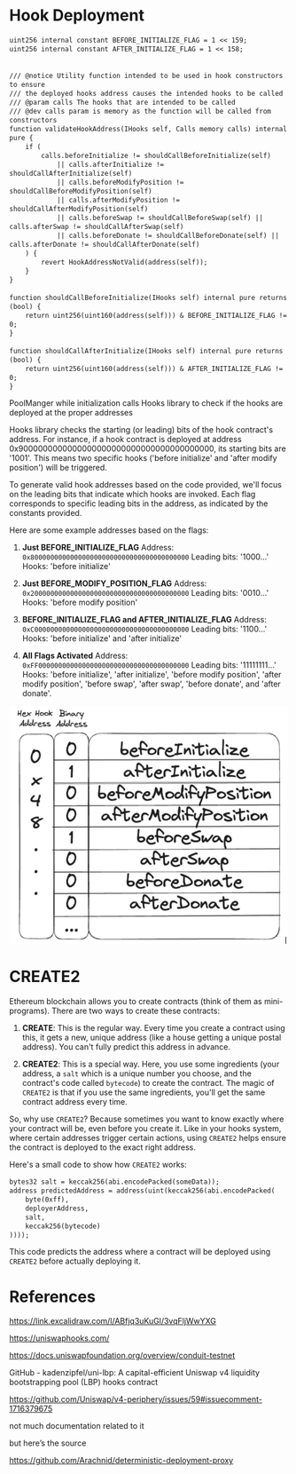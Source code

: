 # Hook Deployment
```solidity
uint256 internal constant BEFORE_INITIALIZE_FLAG = 1 << 159;
uint256 internal constant AFTER_INITIALIZE_FLAG = 1 << 158;


/// @notice Utility function intended to be used in hook constructors to ensure
/// the deployed hooks address causes the intended hooks to be called
/// @param calls The hooks that are intended to be called
/// @dev calls param is memory as the function will be called from constructors
function validateHookAddress(IHooks self, Calls memory calls) internal pure {
    if (
        calls.beforeInitialize != shouldCallBeforeInitialize(self)
            || calls.afterInitialize != shouldCallAfterInitialize(self)
            || calls.beforeModifyPosition != shouldCallBeforeModifyPosition(self)
            || calls.afterModifyPosition != shouldCallAfterModifyPosition(self)
            || calls.beforeSwap != shouldCallBeforeSwap(self) || calls.afterSwap != shouldCallAfterSwap(self)
            || calls.beforeDonate != shouldCallBeforeDonate(self) || calls.afterDonate != shouldCallAfterDonate(self)
    ) {
        revert HookAddressNotValid(address(self));
    }
}

function shouldCallBeforeInitialize(IHooks self) internal pure returns (bool) {
    return uint256(uint160(address(self))) & BEFORE_INITIALIZE_FLAG != 0;
}

function shouldCallAfterInitialize(IHooks self) internal pure returns (bool) {
    return uint256(uint160(address(self))) & AFTER_INITIALIZE_FLAG != 0;
}
```
PoolManger while initialization calls Hooks library to check if the hooks are deployed at the proper addresses

Hooks library checks the starting (or leading) bits of the hook contract's address. For instance, if a hook contract
is deployed at address 0x9000000000000000000000000000000000000000, its starting bits are '1001'. This means two
specific hooks ('before initialize' and 'after modify position') will be triggered.

To generate valid hook addresses based on the code provided, we'll focus on the leading bits that indicate which hooks are invoked. Each flag corresponds to specific leading bits in the address, as indicated by the constants provided.

Here are some example addresses based on the flags:

1. **Just BEFORE_INITIALIZE_FLAG**
   Address: `0x8000000000000000000000000000000000000000`
   Leading bits: '1000...'
   Hooks: 'before initialize'

3. **Just BEFORE_MODIFY_POSITION_FLAG**
   Address: `0x2000000000000000000000000000000000000000`
   Leading bits: '0010...'
   Hooks: 'before modify position'

5. **BEFORE_INITIALIZE_FLAG and AFTER_INITIALIZE_FLAG**
   Address: `0xC000000000000000000000000000000000000000`
   Leading bits: '1100...'
   Hooks: 'before initialize' and 'after initialize'

6. **All Flags Activated**
   Address: `0xFF00000000000000000000000000000000000000`
   Leading bits: '11111111...'
   Hooks: 'before initialize', 'after initialize', 'before modify position', 'after modify position', 'before swap', 'after swap', 'before donate', and 'after donate'.

![Hooks Address](/images/01_Pool_Initialization/hooks_address.png)

# CREATE2
Ethereum blockchain allows you to create contracts (think of them as mini-programs). There are two ways to create these contracts:

1. **CREATE**: This is the regular way. Every time you create a contract using this, it gets a new, unique address (like a house getting a unique postal address). You can't fully predict this address in advance.

2. **CREATE2**: This is a special way. Here, you use some ingredients (your address, a `salt` which is a unique number you choose, and the contract's code called `bytecode`) to create the contract. The magic of `CREATE2` is that if you use the same ingredients, you'll get the same contract address every time.

So, why use `CREATE2`? Because sometimes you want to know exactly where your contract will be, even before you create it. Like in your hooks system, where certain addresses trigger certain actions, using `CREATE2` helps ensure the contract is deployed to the exact right address.

Here's a small code to show how `CREATE2` works:
```solidity
bytes32 salt = keccak256(abi.encodePacked(someData));
address predictedAddress = address(uint(keccak256(abi.encodePacked(
    byte(0xff),
    deployerAddress,
    salt,
    keccak256(bytecode)
))));
```
This code predicts the address where a contract will be deployed using `CREATE2` before actually deploying it.
# References
https://link.excalidraw.com/l/ABfjq3uKuGl/3vqFljWwYXG

https://uniswaphooks.com/

https://docs.uniswapfoundation.org/overview/conduit-testnet

GitHub - kadenzipfel/uni-lbp: A capital-efficient Uniswap v4 liquidity bootstrapping pool (LBP) hooks contract



https://github.com/Uniswap/v4-periphery/issues/59#issuecomment-1716379675

not much documentation related to it

but here’s the source

https://github.com/Arachnid/deterministic-deployment-proxy
